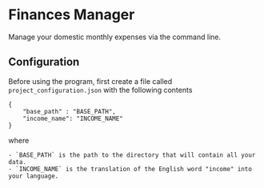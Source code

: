 # Finances Manager

Manage your domestic monthly expenses via the command line.

## Configuration

Before using the program, first create a file called `project_configuration.json` with the following contents
	
	{
		"base_path" : "BASE_PATH",
		"income_name": "INCOME_NAME"
	}

where

	- `BASE_PATH` is the path to the directory that will contain all your data.
	- `INCOME_NAME` is the translation of the English word "income" into your language.
